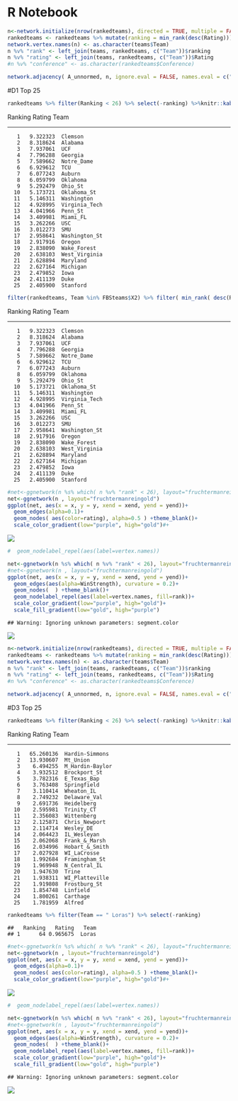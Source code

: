 # R Notebook







```r
n<-network.initialize(nrow(rankedteams), directed = TRUE, multiple = FALSE, loops = TRUE)
rankedteams <- rankedteams %>% mutate(ranking = min_rank(desc(Rating)))
network.vertex.names(n) <- as.character(teams$Team)
n %v% "rank" <- left_join(teams, rankedteams, c("Team"))$ranking
n %v% "rating" <- left_join(teams, rankedteams, c("Team"))$Rating
#n %v% "conference" <- as.character(rankedteams$Conference)

network.adjacency( A_unnormed, n, ignore.eval = FALSE, names.eval = c("WinStrength"))
```

#D1 Top 25 


```r
rankedteams %>% filter(Ranking < 26) %>% select(-ranking) %>%knitr::kable()
```



 Ranking     Rating  Team          
--------  ---------  --------------
       1   9.322323  Clemson       
       2   8.318624  Alabama       
       3   7.937061  UCF           
       4   7.796288  Georgia       
       5   7.589662  Notre_Dame    
       6   6.929612  TCU           
       7   6.077243  Auburn        
       8   6.059799  Oklahoma      
       9   5.292479  Ohio_St       
      10   5.173721  Oklahoma_St   
      11   5.146311  Washington    
      12   4.928995  Virginia_Tech 
      13   4.041966  Penn_St       
      14   3.409981  Miami_FL      
      15   3.262266  USC           
      16   3.012273  SMU           
      17   2.958641  Washington_St 
      18   2.917916  Oregon        
      19   2.838090  Wake_Forest   
      20   2.638103  West_Virginia 
      21   2.628894  Maryland      
      22   2.627164  Michigan      
      23   2.479852  Iowa          
      24   2.411139  Duke          
      25   2.405900  Stanford      


```r
filter(rankedteams, Team %in% FBSteams$X2) %>% filter( min_rank( desc(Rating)) <26) %>% select(-ranking) %>% knitr::kable()
```



 Ranking     Rating  Team          
--------  ---------  --------------
       1   9.322323  Clemson       
       2   8.318624  Alabama       
       3   7.937061  UCF           
       4   7.796288  Georgia       
       5   7.589662  Notre_Dame    
       6   6.929612  TCU           
       7   6.077243  Auburn        
       8   6.059799  Oklahoma      
       9   5.292479  Ohio_St       
      10   5.173721  Oklahoma_St   
      11   5.146311  Washington    
      12   4.928995  Virginia_Tech 
      13   4.041966  Penn_St       
      14   3.409981  Miami_FL      
      15   3.262266  USC           
      16   3.012273  SMU           
      17   2.958641  Washington_St 
      18   2.917916  Oregon        
      19   2.838090  Wake_Forest   
      20   2.638103  West_Virginia 
      21   2.628894  Maryland      
      22   2.627164  Michigan      
      23   2.479852  Iowa          
      24   2.411139  Duke          
      25   2.405900  Stanford      


```r
#net<-ggnetwork(n %s% which( n %v% "rank" < 26), layout="fruchtermanreingold")
net<-ggnetwork(n , layout="fruchtermanreingold")
ggplot(net, aes(x = x, y = y, xend = xend, yend = yend))+
  geom_edges(alpha=0.1)+
  geom_nodes( aes(color=rating), alpha=0.5 ) +theme_blank()+
  scale_color_gradient(low="purple", high="gold")#+
```

![](RankAndNetwork_files/figure-html/plotNetwork-1.png)<!-- -->

```r
#  geom_nodelabel_repel(aes(label=vertex.names))
```



```r
net<-ggnetwork(n %s% which( n %v% "rank" < 26), layout="fruchtermanreingold")
#net<-ggnetwork(n , layout="fruchtermanreingold")
ggplot(net, aes(x = x, y = y, xend = xend, yend = yend))+
  geom_edges(aes(alpha=WinStrength), curvature = 0.2)+
  geom_nodes(  ) +theme_blank()+
  geom_nodelabel_repel(aes(label=vertex.names, fill=rank))+
  scale_color_gradient(low="purple", high="gold")+
  scale_fill_gradient(low="gold", high="purple")
```

```
## Warning: Ignoring unknown parameters: segment.color
```

![](RankAndNetwork_files/figure-html/plottop25-1.png)<!-- -->






```r
n<-network.initialize(nrow(rankedteams), directed = TRUE, multiple = FALSE, loops = TRUE)
rankedteams <- rankedteams %>% mutate(ranking = min_rank(desc(Rating)))
network.vertex.names(n) <- as.character(teams$Team)
n %v% "rank" <- left_join(teams, rankedteams, c("Team"))$ranking
n %v% "rating" <- left_join(teams, rankedteams, c("Team"))$Rating
#n %v% "conference" <- as.character(rankedteams$Conference)

network.adjacency( A_unnormed, n, ignore.eval = FALSE, names.eval = c("WinStrength"))
```

#D3 Top 25 


```r
rankedteams %>% filter(Ranking < 26) %>% select(-ranking) %>%knitr::kable()
```



 Ranking      Rating  Team            
--------  ----------  ----------------
       1   65.260136  Hardin-Simmons  
       2   13.930607  Mt_Union        
       3    6.494255  M_Hardin-Baylor 
       4    3.932512  Brockport_St    
       5    3.782316  E_Texas_Bap     
       6    3.763408  Springfield     
       7    3.110414  Wheaton_IL      
       8    2.749232  Delaware_Val    
       9    2.691736  Heidelberg      
      10    2.595981  Trinity_CT      
      11    2.356083  Wittenberg      
      12    2.125871  Chris_Newport   
      13    2.114714  Wesley_DE       
      14    2.064423  IL_Wesleyan     
      15    2.062068  Frank_&_Marsh   
      16    2.034996  Hobart_&_Smith  
      17    2.027928  WI_LaCrosse     
      18    1.992684  Framingham_St   
      19    1.969948  N_Central_IL    
      20    1.947630  Trine           
      21    1.938311  WI_Platteville  
      22    1.919808  Frostburg_St    
      23    1.854748  Linfield        
      24    1.800261  Carthage        
      25    1.781959  Alfred          

```r
rankedteams %>% filter(Team == " Loras") %>% select(-ranking)
```

```
##   Ranking   Rating   Team
## 1      64 0.965675  Loras
```




```r
#net<-ggnetwork(n %s% which( n %v% "rank" < 26), layout="fruchtermanreingold")
net<-ggnetwork(n , layout="fruchtermanreingold")
ggplot(net, aes(x = x, y = y, xend = xend, yend = yend))+
  geom_edges(alpha=0.1)+
  geom_nodes( aes(color=rating), alpha=0.5 ) +theme_blank()+
  scale_color_gradient(low="purple", high="gold")#+
```

![](RankAndNetwork_files/figure-html/plotNetworkD3-1.png)<!-- -->

```r
#  geom_nodelabel_repel(aes(label=vertex.names))
```



```r
net<-ggnetwork(n %s% which( n %v% "rank" < 26), layout="fruchtermanreingold")
#net<-ggnetwork(n , layout="fruchtermanreingold")
ggplot(net, aes(x = x, y = y, xend = xend, yend = yend))+
  geom_edges(aes(alpha=WinStrength), curvature = 0.2)+
  geom_nodes(  ) +theme_blank()+
  geom_nodelabel_repel(aes(label=vertex.names, fill=rank))+
  scale_color_gradient(low="purple", high="gold")+
  scale_fill_gradient(low="gold", high="purple")
```

```
## Warning: Ignoring unknown parameters: segment.color
```

![](RankAndNetwork_files/figure-html/plottop25D3-1.png)<!-- -->

